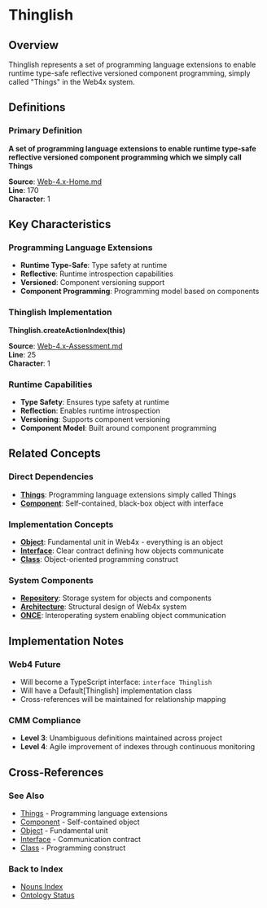# Thinglish

## Overview
Thinglish represents a set of programming language extensions to enable runtime type-safe reflective versioned component programming, simply called "Things" in the Web4x system.

## Definitions

### Primary Definition
**A set of programming language extensions to enable runtime type-safe reflective versioned component programming which we simply call Things**

**Source**: [Web-4.x-Home.md](../../md-wiki/web4x/codingWeb4.wiki/Web-4.x-Home.md#the-actual-paradigm-shifts)  
**Line**: 170  
**Character**: 1

## Key Characteristics

### Programming Language Extensions
- **Runtime Type-Safe**: Type safety at runtime
- **Reflective**: Runtime introspection capabilities
- **Versioned**: Component versioning support
- **Component Programming**: Programming model based on components

### Thinglish Implementation
**Thinglish.createActionIndex(this)**

**Source**: [Web-4.x-Assessment.md](../../md-wiki/web4x/codingWeb4.wiki/Web-4.x-Assessment.md#example-assesment-for-woda-2-3-2)  
**Line**: 25  
**Character**: 1

### Runtime Capabilities
- **Type Safety**: Ensures type safety at runtime
- **Reflection**: Enables runtime introspection
- **Versioning**: Supports component versioning
- **Component Model**: Built around component programming

## Related Concepts

### Direct Dependencies
- **[Things](#things)**: Programming language extensions simply called Things
- **[Component](#component)**: Self-contained, black-box object with interface

### Implementation Concepts
- **[Object](#object)**: Fundamental unit in Web4x - everything is an object
- **[Interface](#interface)**: Clear contract defining how objects communicate
- **[Class](#class)**: Object-oriented programming construct

### System Components
- **[Repository](#repository)**: Storage system for objects and components
- **[Architecture](#architecture)**: Structural design of Web4x system
- **[ONCE](#once)**: Interoperating system enabling object communication

## Implementation Notes

### Web4 Future
- Will become a TypeScript interface: `interface Thinglish`
- Will have a Default[Thinglish] implementation class
- Cross-references will be maintained for relationship mapping

### CMM Compliance
- **Level 3**: Unambiguous definitions maintained across project
- **Level 4**: Agile improvement of indexes through continuous monitoring

## Cross-References

### See Also
- [Things](./Things.md) - Programming language extensions
- [Component](./Component.md) - Self-contained object
- [Object](./Object.md) - Fundamental unit
- [Interface](./Interface.md) - Communication contract
- [Class](./Class.md) - Programming construct

### Back to Index
- [Nouns Index](../../Ontology.md/nouns.index.md)
- [Ontology Status](../../Ontology.md/ontology.status.md)
